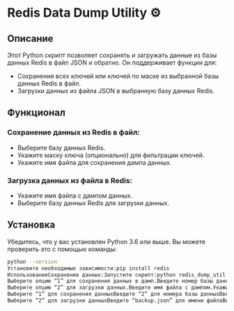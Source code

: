 # Redis Data Dump Utility ⚙️

## Описание

Этот Python скрипт позволяет сохранять и загружать данные из базы данных Redis в файл JSON и обратно. Он поддерживает функции для:

* Сохранения всех ключей или ключей по маске из выбранной базы данных Redis в файл.
* Загрузки данных из файла JSON в выбранную базу данных Redis.

## Функционал

### Сохранение данных из Redis в файл:

* Выберите базу данных Redis.
* Укажите маску ключа (опционально) для фильтрации ключей.
* Укажите имя файла для сохранения дампа данных.

### Загрузка данных из файла в Redis:

* Укажите имя файла с дампом данных.
* Выберите базу данных Redis для загрузки данных.

## Установка

Убедитесь, что у вас установлен Python 3.6 или выше. Вы можете проверить это с помощью команды:

```bash
python --version
Установите необходимые зависимости:pip install redis
ИспользованиеСохранение данных:Запустите скрипт:python redis_dump_util.py
Выберите опцию “1” для сохранения данных в дамп.Введите номер базы данных Redis.Укажите маску ключа для фильтрации (оставьте пустым для сохранения всех ключей).Укажите имя файла для сохранения дампа.Загрузка данных:Запустите скрипт:python redis_dump_util.py
Выберите опцию “2” для загрузки данных.Введите имя файла с дампом.Укажите номер базы данных Redis. Дамп будет восстановлен в эту базу.Пример использования:Для сохранения данных из базы данных Redis с номером 2 в файл backup.json:python redis_dump_util.py
Выберите “1” для сохранения данныхВведите “2” для номера базы данныхВведите маску ключа, если необходимо (или оставьте пустым)Введите “backup.json” для имени файлаДля загрузки данных из файла backup.json в базу данных Redis с номером 2:python redis_dump_util.py
Выберите “2” для загрузки данныхВведите “backup.json” для имени файлаВведите “2” для номера базы данныхТребованияPython 3.6 или вышеБиблиотека redis (устанавливается с помощью pip)ЛицензияЭтот проект лицензирован под MIT License. См. LICENSE для подробностей.
